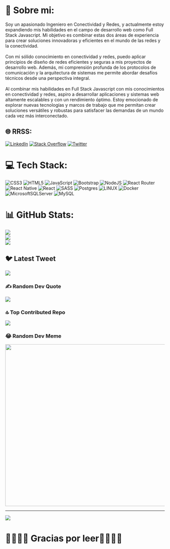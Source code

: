 # 💫 Sobre mi:
Soy un apasionado Ingeniero en Conectividad y Redes, y actualmente estoy expandiendo mis habilidades en el campo de desarrollo web como Full Stack Javascript. Mi objetivo es combinar estas dos áreas de experiencia para crear soluciones innovadoras y eficientes en el mundo de las redes y la conectividad.<br><br>Con mi sólido conocimiento en conectividad y redes, puedo aplicar principios de diseño de redes eficientes y seguras a mis proyectos de desarrollo web. Además, mi comprensión profunda de los protocolos de comunicación y la arquitectura de sistemas me permite abordar desafíos técnicos desde una perspectiva integral.<br><br>Al combinar mis habilidades en Full Stack Javascript con mis conocimientos en conectividad y redes, aspiro a desarrollar aplicaciones y sistemas web altamente escalables y con un rendimiento óptimo. Estoy emocionado de explorar nuevas tecnologías y marcos de trabajo que me permitan crear soluciones versátiles y robustas para satisfacer las demandas de un mundo cada vez más interconectado.


## 🌐 RRSS:
[![LinkedIn](https://img.shields.io/badge/LinkedIn-%230077B5.svg?logo=linkedin&logoColor=white)](https://www.linkedin.com/in/diego-carvajal-9756b311a/) [![Stack Overflow](https://img.shields.io/badge/-Stackoverflow-FE7A16?logo=stack-overflow&logoColor=white)](https://stackoverflow.com/users/dcarvajal99) [![Twitter](https://img.shields.io/badge/Twitter-%231DA1F2.svg?logo=Twitter&logoColor=white)](https://twitter.com/Carv4jalD) 

# 💻 Tech Stack:
![CSS3](https://img.shields.io/badge/css3-%231572B6.svg?style=for-the-badge&logo=css3&logoColor=white) ![HTML5](https://img.shields.io/badge/html5-%23E34F26.svg?style=for-the-badge&logo=html5&logoColor=white) ![JavaScript](https://img.shields.io/badge/javascript-%23323330.svg?style=for-the-badge&logo=javascript&logoColor=%23F7DF1E) ![Bootstrap](https://img.shields.io/badge/bootstrap-%23563D7C.svg?style=for-the-badge&logo=bootstrap&logoColor=white) ![NodeJS](https://img.shields.io/badge/node.js-6DA55F?style=for-the-badge&logo=node.js&logoColor=white) ![React Router](https://img.shields.io/badge/React_Router-CA4245?style=for-the-badge&logo=react-router&logoColor=white) ![React Native](https://img.shields.io/badge/react_native-%2320232a.svg?style=for-the-badge&logo=react&logoColor=%2361DAFB) ![React](https://img.shields.io/badge/react-%2320232a.svg?style=for-the-badge&logo=react&logoColor=%2361DAFB) ![SASS](https://img.shields.io/badge/SASS-hotpink.svg?style=for-the-badge&logo=SASS&logoColor=white) ![Postgres](https://img.shields.io/badge/postgres-%23316192.svg?style=for-the-badge&logo=postgresql&logoColor=white) ![LINUX](https://img.shields.io/badge/Linux-FCC624?style=for-the-badge&logo=linux&logoColor=black) ![Docker](https://img.shields.io/badge/docker-%230db7ed.svg?style=for-the-badge&logo=docker&logoColor=white) ![MicrosoftSQLServer](https://img.shields.io/badge/Microsoft%20SQL%20Sever-CC2927?style=for-the-badge&logo=microsoft%20sql%20server&logoColor=white) ![MySQL](https://img.shields.io/badge/mysql-%2300f.svg?style=for-the-badge&logo=mysql&logoColor=white)

# 📊 GitHub Stats:
![](https://github-readme-stats.vercel.app/api?username=dcarvajal99&theme=dark&hide_border=true&include_all_commits=false&count_private=false)<br/>
![](https://github-readme-streak-stats.herokuapp.com/?user=dcarvajal99&theme=dark&hide_border=true)<br/>
![](https://github-readme-stats.vercel.app/api/top-langs/?username=dcarvajal99&theme=dark&hide_border=true&include_all_commits=false&count_private=false&layout=compact)

## 🐦 Latest Tweet
[![](https://gtce.itsvg.in/api?username=Carv4jalD)](https://github.com/VishwaGauravIn/github-twitter-card-embed)

### ✍️ Random Dev Quote
![](https://quotes-github-readme.vercel.app/api?type=horizontal&theme=dark)

### 🔝 Top Contributed Repo
![](https://github-contributor-stats.vercel.app/api?username=dcarvajal99&limit=5&theme=dark&combine_all_yearly_contributions=true)

### 😂 Random Dev Meme
<img src="https://rm.up.railway.app/" width="512px"/>

---
[![](https://visitcount.itsvg.in/api?id=dcarvajal99&icon=6&color=0)](https://visitcount.itsvg.in)

<!-- Proudly created with GPRM ( https://gprm.itsvg.in ) -->

# 🙌🙌🙌🙌 Gracias por leer🙌🙌🙌🙌
